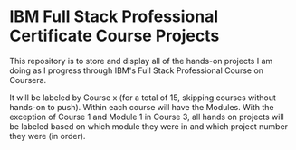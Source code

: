 # IBM Full Stack Professional Certificate Course Projects

This repository is to store and display all of the hands-on projects I am doing as I progress
through IBM's Full Stack Professional Course on Coursera.

It will be labeled by Course x (for a total of 15, skipping courses without hands-on to push).
Within each course will have the Modules. With the exception of Course 1 and Module 1 in Course 3,
all hands on projects will be labeled based on which module they were in and which project number they were (in order).
